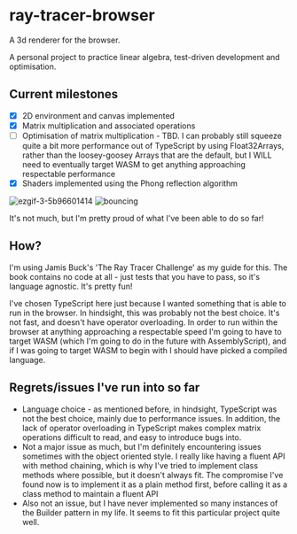 # ray-tracer-browser
A 3d renderer for the browser. 

A personal project to practice linear algebra, test-driven development and optimisation.

## Current milestones
- [x] 2D environment and canvas implemented
- [x] Matrix multiplication and associated operations
- [ ] Optimisation of matrix multiplication - TBD. I can probably still squeeze quite a bit more performance out of TypeScript by using Float32Arrays, rather than the loosey-goosey Arrays that are the default, but I WILL need to eventually target WASM to get anything approaching respectable performance
- [x] Shaders implemented using the Phong reflection algorithm

![ezgif-3-5b96601414](https://github.com/stephen-w-choo/ray-tracer-browser/assets/96100043/d61e6ae8-504f-4e79-bfa3-599ae61fbbc7)
![bouncing](https://github.com/stephen-w-choo/ray-tracer-browser/assets/96100043/81b37373-143a-4166-8426-21f92be0d333)

It's not much, but I'm pretty proud of what I've been able to do so far!

## How?

I'm using Jamis Buck's 'The Ray Tracer Challenge' as my guide for this.
The book contains no code at all - just tests that you have to pass, so it's language agnostic. 
It's pretty fun!

I've chosen TypeScript here just because I wanted something that is able to run in the browser. 
In hindsight, this was probably not the best choice. It's not fast, and doesn't have operator overloading. In order to run within the browser at anything approaching a respectable speed I'm going to have to target WASM (which I'm going to do in the future with AssemblyScript), and if I was going to target WASM to begin with I should have picked a compiled language.


## Regrets/issues I've run into so far

* Language choice - as mentioned before, in hindsight, TypeScript was not the best choice, mainly due to performance issues. In addition, the lack of operator overloading in TypeScript makes complex matrix operations difficult to read, and easy to introduce bugs into.
* Not a major issue as much, but I'm definitely encountering issues sometimes with the object oriented style. I really like having a fluent API with method chaining, which is why I've tried to implement class methods where possible, but it doesn't always fit. The compromise I've found now is to implement it as a plain method first, before calling it as a class method to maintain a fluent API
* Also not an issue, but I have never implemented so many instances of the Builder pattern in my life. It seems to fit this particular project quite well.
